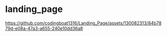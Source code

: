 # landing_page



https://github.com/codingboat1316/Landing_Page/assets/130082313/84b7879d-e08a-47a3-a655-240e10dd36a8

